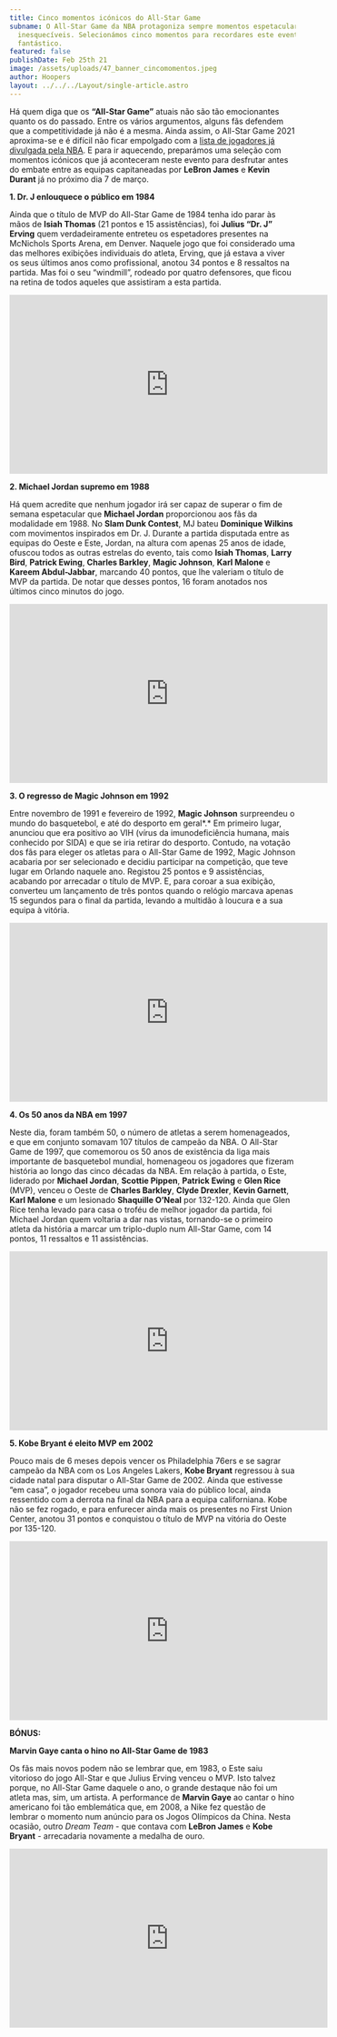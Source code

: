 ```yaml
---
title: Cinco momentos icónicos do All-Star Game
subname: O All-Star Game da NBA protagoniza sempre momentos espetaculares e
  inesquecíveis. Selecionámos cinco momentos para recordares este evento
  fantástico.
featured: false
publishDate: Feb 25th 21
image: /assets/uploads/47_banner_cincomomentos.jpeg
author: Hoopers
layout: ../../../Layout/single-article.astro
---
```

Há quem diga que os **“All-Star Game”** atuais não são tão emocionantes quanto os do passado. Entre os vários argumentos, alguns fãs defendem que a competitividade já não é a mesma. Ainda assim, o All-Star Game 2021 aproxima-se e é difícil não ficar empolgado com a [lista de jogadores já divulgada pela NBA](https://www.hoopers.club/noticias/all-star-game-2021-consciencializacao-no-combate-pandemia). E para ir aquecendo, preparámos uma seleção com momentos icónicos que já aconteceram neste evento para desfrutar antes do embate entre as equipas capitaneadas por **LeBron James** e **Kevin Durant** já no próximo dia 7 de março.

**1. Dr. J enlouquece o público em 1984**

Ainda que o título de MVP do All-Star Game de 1984 tenha ido parar às mãos de **Isiah Thomas** (21 pontos e 15 assistências), foi **Julius “Dr. J” Erving** quem verdadeiramente entreteu os espetadores presentes na McNichols Sports Arena, em Denver. Naquele jogo que foi considerado uma das melhores exibições individuais do atleta, Erving, que já estava a viver os seus últimos anos como profissional, anotou 34 pontos e 8 ressaltos na partida. Mas foi o seu “windmill”, rodeado por quatro defensores, que ficou na retina de todos aqueles que assistiram a esta partida.

<iframe width="560" height="315" src="https://www.youtube.com/embed/pp16l151Ezg" title="YouTube video player" frameborder="0" allow="accelerometer; autoplay; clipboard-write; encrypted-media; gyroscope; picture-in-picture" allowfullscreen></iframe>

</br>

**2. Michael Jordan supremo em 1988**

Há quem acredite que nenhum jogador irá ser capaz de superar o fim de semana espetacular que **Michael Jordan** proporcionou aos fãs da modalidade em 1988. No **Slam Dunk Contest**, MJ bateu **Dominique Wilkins** com movimentos inspirados em Dr. J. Durante a partida disputada entre as equipas do Oeste e Este, Jordan, na altura com apenas 25 anos de idade, ofuscou todos as outras estrelas do evento, tais como **Isiah Thomas**, **Larry Bird**, **Patrick Ewing**, **Charles Barkley**, **Magic Johnson**, **Karl Malone** e **Kareem Abdul-Jabbar**, marcando 40 pontos, que lhe valeriam o título de MVP da partida. De notar que desses pontos, 16 foram anotados nos últimos cinco minutos do jogo.

<iframe width="560" height="315" src="https://www.youtube.com/embed/fzSg9HN9Grw" title="YouTube video player" frameborder="0" allow="accelerometer; autoplay; clipboard-write; encrypted-media; gyroscope; picture-in-picture" allowfullscreen></iframe>

</br>

**3. O regresso de Magic Johnson em 1992**

Entre novembro de 1991 e fevereiro de 1992, **Magic Johnson** surpreendeu o mundo do basquetebol, e até do desporto em geral*.* Em primeiro lugar, anunciou que era positivo ao VIH (vírus da imunodeficiência humana, mais conhecido por SIDA) e que se iria retirar do desporto. Contudo, na votação dos fãs para eleger os atletas para o All-Star Game de 1992, Magic Johnson acabaria por ser selecionado e decidiu participar na competição, que teve lugar em Orlando naquele ano. Registou 25 pontos e 9 assistências, acabando por arrecadar o título de MVP. E, para coroar a sua exibição, converteu um lançamento de três pontos quando o relógio marcava apenas 15 segundos para o final da partida, levando a multidão à loucura e a sua equipa à vitória. 

<iframe width="560" height="315" src="https://www.youtube.com/embed/5ctXFggUpPs" title="YouTube video player" frameborder="0" allow="accelerometer; autoplay; clipboard-write; encrypted-media; gyroscope; picture-in-picture" allowfullscreen></iframe>

</br>

**4. Os 50 anos da NBA em 1997**

Neste dia, foram também 50, o número de atletas a serem homenageados, e que em conjunto somavam 107 títulos de campeão da NBA. O All-Star Game de 1997, que comemorou os 50 anos de existência da liga mais importante de basquetebol mundial, homenageou os jogadores que fizeram história ao longo das cinco décadas da NBA. Em relação à partida, o Este, liderado por **Michael Jordan**, **Scottie Pippen**, **Patrick Ewing** e **Glen Rice** (MVP), venceu o Oeste de **Charles Barkley**, **Clyde Drexler**, **Kevin Garnett**, **Karl Malone** e um lesionado **Shaquille O’Neal** por 132-120. Ainda que Glen Rice tenha levado para casa o troféu de melhor jogador da partida, foi Michael Jordan quem voltaria a dar nas vistas, tornando-se o primeiro atleta da história a marcar um triplo-duplo num All-Star Game, com 14 pontos, 11 ressaltos e 11 assistências.

<iframe width="560" height="315" src="https://www.youtube.com/embed/Q6-NJVQiYAs" title="YouTube video player" frameborder="0" allow="accelerometer; autoplay; clipboard-write; encrypted-media; gyroscope; picture-in-picture" allowfullscreen></iframe>

</br>

**5. Kobe Bryant é eleito MVP em 2002**

Pouco mais de 6 meses depois vencer os Philadelphia 76ers e se sagrar campeão da NBA com os Los Angeles Lakers, **Kobe Bryant** regressou à sua cidade natal para disputar o All-Star Game de 2002. Ainda que estivesse “em casa”, o jogador recebeu uma sonora vaia do público local, ainda ressentido com a derrota na final da NBA para a equipa californiana. Kobe não se fez rogado, e para enfurecer ainda mais os presentes no First Union Center, anotou 31 pontos e conquistou o título de MVP na vitória do Oeste por 135-120. 

<iframe width="560" height="315" src="https://www.youtube.com/embed/e10rEhoXq98" title="YouTube video player" frameborder="0" allow="accelerometer; autoplay; clipboard-write; encrypted-media; gyroscope; picture-in-picture" allowfullscreen></iframe>

</br>

**BÓNUS:**

**Marvin Gaye canta o hino no All-Star Game de 1983**

Os fãs mais novos podem não se lembrar que, em 1983, o Este saiu vitorioso do jogo All-Star e que Julius Erving venceu o MVP. Isto talvez porque, no All-Star Game daquele o ano, o grande destaque não foi um atleta mas, sim, um artista. A performance de **Marvin Gaye** ao cantar o hino americano foi tão emblemática que, em 2008, a Nike fez questão de lembrar o momento num anúncio para os Jogos Olímpicos da China. Nesta ocasião, outro *Dream Team* - que contava com **LeBron James** e **Kobe Bryant** - arrecadaria novamente a medalha de ouro.

<iframe width="560" height="315" src="https://www.youtube.com/embed/rbZTmcIfdBQ" title="YouTube video player" frameborder="0" allow="accelerometer; autoplay; clipboard-write; encrypted-media; gyroscope; picture-in-picture" allowfullscreen></iframe>